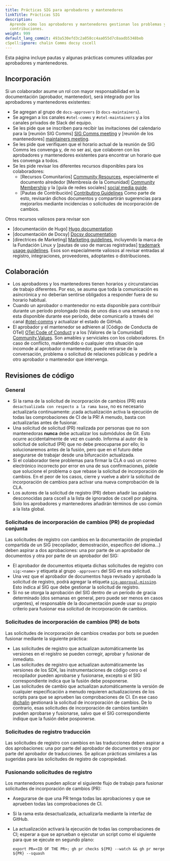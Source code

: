 ```yaml
---
title: Prácticas SIG para aprobadores y mantenedores
linkTitle: Prácticas SIG
description:
  Aprende cómo los aprobadores y mantenedores gestionan los problemas y las
  contribuciones.
weight: 999
default_lang_commit: 493a530efd3c2a058cc4aa055d7c8aadb5348beb
cSpell:ignore: chalin Comms docsy cscell
---
```


Esta página incluye pautas y algunas prácticas comunes utilizadas por
aprobadores y mantenedores.

## Incorporación

Si un colaborador asume un rol con mayor responsabilidad en la documentación
(aprobador, mantenedor), será integrado por los aprobadores y mantenedores
existentes:

- Se agregan al grupo de `docs-approvers` (o `docs-maintainers`).
- Se agregan a los canales `#otel-comms` y `#otel-maintainers` y a los canales
  privados de Slack del equipo.
- Se les pide que se inscriben para recibir las invitaciones del calendario para
  la [reunión SIG Comms]
  [SIG Comms meeting](https://groups.google.com/a/opentelemetry.io/g/calendar-comms)
  y [reunión de los mantenedores]
  [maintainers meeting](https://groups.google.com/a/opentelemetry.io/g/calendar-maintainer-meeting).
- Se les pide que verifiquen que el horario actual de la reunión de SIG Comms
  les convenga y, de no ser así, que colaboren con los aprobadores y
  mantenedores existentes para encontrar un horario que les convenga a todos.
- Se les pide revisar los diferentes recursos disponibles para los
  colaboradores:
  - [Recursos Comunitarios]
    [Community Resources](https://github.com/open-telemetry/community/),
    especialmente el documento alrededor [Membresía de la Comunidad]
    [Community Membership](https://github.com/open-telemetry/community/blob/main/community-membership.md)
    y la [guía de redes sociales]
    [social media guide](https://github.com/open-telemetry/community/blob/main/social-media-guide.md).
  - [Pautas de Contribución] [Contributing Guidelines](/docs/contributing) Como
    parte de esto, revisarán dichos documentos y compartirán sugerencias para
    mejorarlos mediante incidencias o solicitudes de incorporación de cambios.

Otros recursos valiosos para revisar son

- [documentación de Hugo] [Hugo documentation](https://gohugo.io/documentation/)
- [documentación de Docsy] [Docsy documentation](https://www.docsy.dev/docs/)
- [directrices de Marketing]
  [Marketing guidelines](/community/marketing-guidelines/), incluyendo la marca
  de la Fundación Linux y [pautas de uso de marcas registradas]
  [trademark usage guidelines](https://www.linuxfoundation.org/legal/trademark-usage).
  Esos son especialmente valiosos al revisar entradas al registro,
  integraciones, proveedores, adoptantes o distribuciones.

## Colaboración

- Los aprobadores y los mantenedores tienen horarios y circunstancias de trabajo
  diferentes. Por eso, se asuma que toda la comunicación es asincrónica y no
  deberían sentirse obligados a responder fuera de su horario habitual.
- Cuando un aprobador o mantenedor no esta disponible para contribuir durante un
  período prolongado (más de unos días o una semana) o no esta disponible
  durante ese período, debe comunicarlo a través del canal
  [#otel-comms](https://cloud-native.slack.com/archives/C02UN96HZH6) y
  actualizar el estado de GitHub.
- El aprobador y el mantenedor se adhieren al [Código de Conducta de OTel]
  [OTel Code of Conduct](https://github.com/open-telemetry/community/?tab=coc-ov-file#opentelemetry-community-code-of-conduct)
  y a los [Valores de la Comunidad]
  [Community Values](/community/mission/#community-values). Son amables y
  serviciales con los colaboradores. En caso de conflicto, malentendido o
  cualquier otra situación que incomode al aprobador o mantenedor, puede
  retirarse de la conversación, problema o solicitud de relaciones públicas y
  pedirle a otro aprobador o mantenedor que intervenga.

## Revisiones de código

### General

- Si la rama de la solicitud de incorporación de cambios (PR) esta
  `desactualizada con respecto a la rama base`, no es necesario actualizarla
  continuamente: ¡cada actualización activa la ejecución de todas las
  comprobaciones de CI de la PR! A menudo, basta con actualizarlas antes de
  fusionar.
- Una solicitud de solicitud (PR) realizada por personas que no son mantenedoras
  **nunca** debe actualizar los submódulos de Git. Esto ocurre accidentalmente
  de vez en cuando. Informa al autor de la solicitud de solicitud (PR) que no
  debe preocuparse por ello; lo solucionaremos antes de la fusión, pero que en
  el futuro debe asegurarse de trabajar desde una bifurcación actualizada.
- Si el colaborador tiene problemas para firmar la CLA o usó un correo
  electrónico incorrecto por error en una de sus confirmaciones, pídele que
  solucione el problema o que rebase la solicitud de incorporación de cambios.
  En el peor de los casos, cierre y vuelve a abrir la solicitud de incorporación
  de cambios para activar una nueva comprobación de la CLA.
- Los autores de la solicitud de registro (PR) deben añadir las palabras
  desconocidas para cscell a la lista de ignorados de cscell por página. Solo
  los aprobadores y mantenedores añadirán términos de uso común a la lista
  global.

### Solicitudes de incorporación de cambios (PR) de propiedad conjunta

Las solicitudes de registro con cambios en la documentación de propiedad
compartida de un SIG (recopilador, demostración, específico del idioma...) deben
aspirar a dos aprobaciones: una por parte de un aprobador de documentos y otra
por parte de un aprobador del SIG:

- El aprobador de documentos etiqueta dichas solicitudes de registro con
  `sig:<name>` y etiqueta al grupo `-approvers` del SIG en esa solicitud.
- Una vez que el aprobador de documentos haya revisado y aprobado la solicitud
  de registro, podrá agregar la etiqueta
  [`sig-approval-missing`](https://github.com/open-telemetry/opentelemetry.io/labels/sig-approval-missing).
  Esto indica al SIG que debe gestionar la solicitud de registro.
- Si no se otorga la aprobación del SIG dentro de un período de gracia
  determinado (dos semanas en general, pero puede ser menos en casos urgentes),
  el responsable de la documentación puede usar su propio criterio para fusionar
  esa solicitud de incorporación de cambios.

### Solicitudes de incorporación de cambios (PR) de bots

Las solicitudes de incorporación de cambios creadas por bots se pueden fusionar
mediante la siguiente práctica:

- Las solicitudes de registro que actualizan automáticamente las versiones en el
  registro se pueden corregir, aprobar y fusionar de inmediato.
- Las solicitudes de registro que actualizan automáticamente las versiones de
  los SDK, las instrumentaciones de código cero o el recopilador pueden
  aprobarse y fusionarse, excepto si el SIG correspondiente indica que la fusión
  debe posponerse.
- Las solicitudes de cambio que actualizan automáticamente la versión de
  cualquier especificación a menudo requieren actualizaciones de los scripts
  para que se aprueben las comprobaciones de CI. En ese caso
  [@chalin](https://github.com/chalin/) gestionará la solicitud de incorporación
  de cambios. De lo contrario, esas solicitudes de incorporación de cambios
  también pueden aprobarse y fusionarse, salvo que el SIG correspondiente
  indique que la fusión debe posponerse.

### Solicitudes de registro traducción

Las solicitudes de registro con cambios en las traducciones deben aspirar a dos
aprobaciones: una por parte del aprobador de documentos y otra por parte del
aprobador de traducciones. Se aplican prácticas similares a las sugeridas para
las solicitudes de registro de copropiedad.

### Fusionando solicitudes de registro

Los mantenedores pueden aplicar el siguiente flujo de trabajo para fusionar
solicitudes de incorporación de cambios (PR):

- Asegurarse de que una PR tenga todas las aprobaciones y que se aprueben todas
  las comprobaciones de CI.
- Si la rama esta desactualizada, actualizarla mediante la interfaz de GitHub.
- La actualización activará la ejecución de todas las comprobaciones de CI;
  esperar a que se aprueban o ejecutar un script como el siguiente para que se
  ejecute en segundo plano:

  ```shell
  export PR=<ID OF THE PR>; gh pr checks ${PR} --watch && gh pr merge ${PR} --squash
  ```
